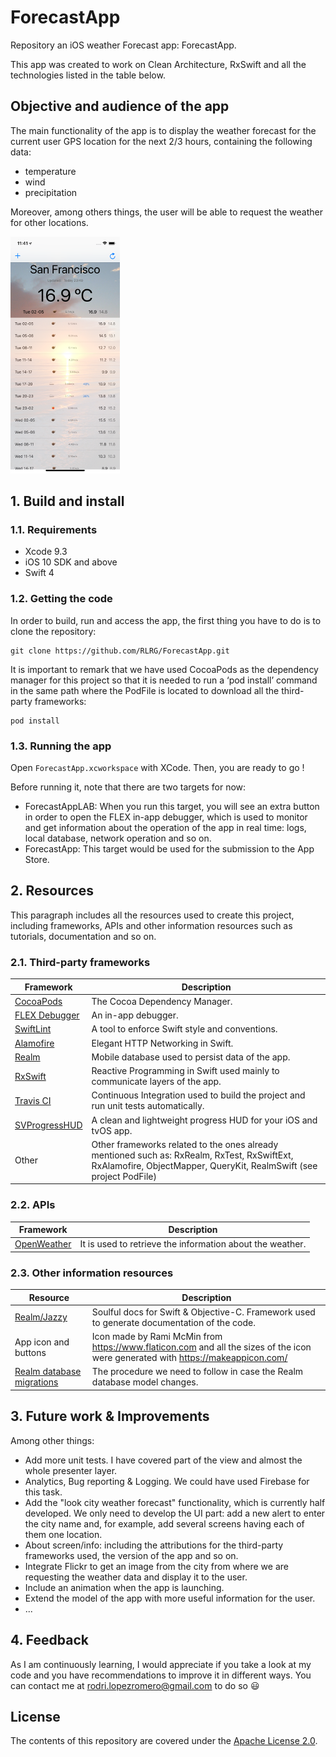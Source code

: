# ForecastApp

Repository an iOS weather Forecast app: ForecastApp.

This app was created to work on Clean Architecture, RxSwift and all the technologies listed in the table below.

## Objective and audience of the app
 The main functionality of the app is to display the weather forecast for the current user GPS location for the next 2/3 hours, containing the following data:
 * temperature
 * wind
 * precipitation

 Moreover, among others things, the user will be able to request the weather for other locations.

 ![Sample screenshot for the app](screenshots/simulator_screenshot.png)

## 1. Build and install

### 1.1. Requirements
* Xcode 9.3
* iOS 10 SDK and above
* Swift 4

### 1.2. Getting the code
In order to build, run and access the app, the first thing you have to do is to clone the repository:
```
git clone https://github.com/RLRG/ForecastApp.git
```
It is important to remark that we have used CocoaPods as the dependency manager for this project so that it is needed to run a ‘pod install’ command in the same path where the PodFile is located to download all the third-party frameworks:
```
pod install
```

### 1.3. Running the app
Open `ForecastApp.xcworkspace` with XCode. Then, you are ready to go !

Before running it, note that there are two targets for now:
* ForecastAppLAB: When you run this target, you will see an extra button in order to open the FLEX in-app debugger, which is used to monitor and get information about the operation of the app in real time: logs, local database, network operation and so on.
* ForecastApp: This target would be used for the submission to the App Store.


## 2. Resources
This paragraph includes all the resources used to create this project, including frameworks, APIs and other information resources such as tutorials, documentation and so on.

### 2.1. Third-party frameworks
| Framework | Description |
| --- | --- |
| [CocoaPods](https://github.com/CocoaPods/CocoaPods) | The Cocoa Dependency Manager. |
| [FLEX Debugger](https://github.com/Flipboard/FLEX) | An in-app debugger. |
| [SwiftLint](https://github.com/realm/SwiftLint) | A tool to enforce Swift style and conventions. |
| [Alamofire](https://github.com/Alamofire/Alamofire) | Elegant HTTP Networking in Swift. |
| [Realm](https://github.com/realm/realm-cocoa) | Mobile database used to persist data of the app. |
| [RxSwift](https://github.com/ReactiveX/RxSwift) | Reactive Programming in Swift used mainly to communicate layers of the app. |
| [Travis CI](https://travis-ci.org/) | Continuous Integration used to build the project and run unit tests automatically. |
| [SVProgressHUD](https://github.com/SVProgressHUD/SVProgressHUD) | A clean and lightweight progress HUD for your iOS and tvOS app. |
| Other | Other frameworks related to the ones already mentioned such as: RxRealm, RxTest, RxSwiftExt, RxAlamofire, ObjectMapper, QueryKit, RealmSwift (see project PodFile) |

### 2.2. APIs
| Framework | Description |
| --- | --- |
| [OpenWeather](https://openweathermap.org) | It is used to retrieve the information about the weather. |

### 2.3. Other information resources
| Resource | Description |
| --- | --- |
| [Realm/Jazzy](https://github.com/realm/jazzy) | Soulful docs for Swift & Objective-C. Framework used to generate documentation of the code. |
| App icon and buttons | Icon made by Rami McMin from https://www.flaticon.com and all the sizes of the icon were generated with https://makeappicon.com/ |
| [Realm database migrations](https://realm.io/docs/swift/latest/#migrations) | The procedure we need to follow in case the Realm database model changes. |

## 3. Future work & Improvements
Among other things:
- Add more unit tests. I have covered part of the view and almost the whole presenter layer.
- Analytics, Bug reporting & Logging. We could have used Firebase for this task.
- Add the "look city weather forecast" functionality, which is currently half developed. We only need to develop the UI part: add a new alert to enter the city name and, for example, add several screens having each of them one location.
- About screen/info: including the attributions for the third-party frameworks used, the version of the app and so on.
- Integrate Flickr to get an image from the city from where we are requesting the weather data and display it to the user.
- Include an animation when the app is launching.
- Extend the model of the app with more useful information for the user.
- ...

## 4. Feedback
As I am continuously learning, I would appreciate if you take a look at my code and you have recommendations to improve it in different ways. You can contact me at rodri.lopezromero@gmail.com to do so :smiley:

## License
The contents of this repository are covered under the [Apache License 2.0](https://choosealicense.com/licenses/apache-2.0/).
